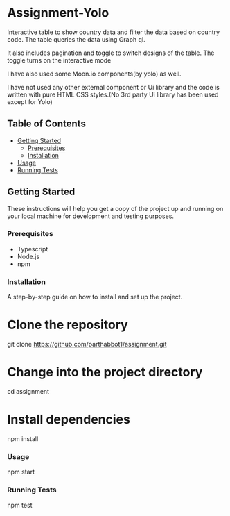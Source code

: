 # Assignment-Yolo

Interactive table to show country data and filter the data based on country code. The table queries the data using Graph ql.

It also includes pagination and toggle to switch designs of the table. The toggle turns on the interactive mode

I have also used some Moon.io components(by yolo) as well. 

I have not used any other external component or Ui library and the code is written with pure HTML CSS styles.(No 3rd party Ui library has been used except for Yolo)

## Table of Contents

- [Getting Started](#getting-started)
  - [Prerequisites](#prerequisites)
  - [Installation](#installation)
- [Usage](#usage)
- [Running Tests](#running-tests)


## Getting Started

These instructions will help you get a copy of the project up and running on your local machine for development and testing purposes.

### Prerequisites

- Typescript
- Node.js
- npm

### Installation

A step-by-step guide on how to install and set up the project.

# Clone the repository
git clone https://github.com/parthabbot1/assignment.git

# Change into the project directory
cd assignment

# Install dependencies
npm install

### Usage
npm start

### Running Tests
npm test

